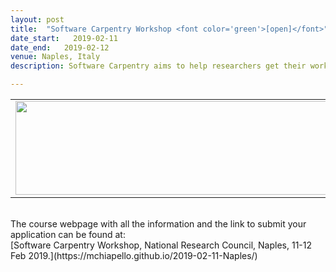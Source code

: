 ```yaml
---
layout: post
title:  "Software Carpentry Workshop <font color='green'>[open]</font>"
date_start:   2019-02-11
date_end:   2019-02-12
venue: Naples, Italy
description: Software Carpentry aims to help researchers get their work done in less time and with less pain by teaching them basic research computing skills. This hands-on workshop will cover basic concepts and tools, including program design, version control, data management, and task automation. Participants will be encouraged to help one another and to apply what they have learned to their own research problems. In particular, in this workshop we will cover the Unix Shell, programming in R and version control with Git. 

---
```


<table border="0">
<tr>
	<td><a href="https://elixir-iib-training.github.io/2018-02-22-milan/"><img src="../../../img/Logo_SWC_Elixir.png" height="150" width="600"></a>
	</td>	
</tr>
</table>

<br>
The course webpage with all the information and the link to submit your application can be found at:<br>
[Software Carpentry Workshop, National Research Council, Naples, 11-12 Feb 2019.](https://mchiapello.github.io/2019-02-11-Naples/)
